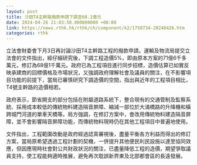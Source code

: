 ```yaml
---
layout: post
title: 沙田T4主幹路撥款申請下調至68.1億元
date: 2024-04-26 21:03:50.000000000 +08:00
link: https://news.rthk.hk/rthk/ch/component/k2/1750734-20240426.htm
categories: rthk
---
```


立法會財委會下月3日再討論沙田T4主幹路工程的撥款申請。運輸及物流局提交立法會的文件指出，經仔細研究後，下調工程造價5%，即由原本方案的71億6千多萬元，修訂為68億1千萬元。政府已為工程項目進行同步招標，造價估算已如實反映承建商的回標價格及市場狀況，又強調政府理解社會及議員的關注，在不影響項目功能的前提下，當局已審慎研究下調造價的空間，指出與近年的工程項目相比，T4號主幹路的造價相若。

政府表示，節省開支的部分包括在附屬道路系統下，整合現有的交通管制及監察系統、採用成本較低的傳統物料建造隔音屏障、縮減一部位於大涌橋路的升降機和橫跨城門河道的單車天橋等。局方強調，在修訂方案中，會改用傳統物料建造隔音屏障，並不會影響隔音屏障功能，而傳統物料現時仍在其他工程項目中普遍地使用。

文件指出，工程範圍改動是政府經過認真審視後，盡量平衡各方利益而得出的修訂方案，當局原希望透過工程計劃的契機，一併提升其他便民利民設施以達至協同效應，但因應現時社會對公共財政狀況的關注，已盡量降低工程的造價，期望爭取議員支持，使工程能夠適時推展，避免再次耽誤新界東及北部都會區的長遠發展。
